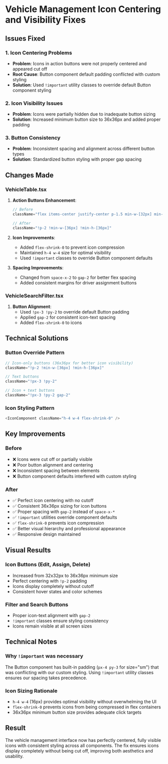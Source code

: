 # Vehicle Management Icon Centering and Visibility Fixes

## Issues Fixed

### 1. Icon Centering Problems
- **Problem**: Icons in action buttons were not properly centered and appeared cut off
- **Root Cause**: Button component default padding conflicted with custom styling
- **Solution**: Used `!important` utility classes to override default Button component styling

### 2. Icon Visibility Issues
- **Problem**: Icons were partially hidden due to inadequate button sizing
- **Solution**: Increased minimum button size to 36x36px and added proper padding

### 3. Button Consistency
- **Problem**: Inconsistent spacing and alignment across different button types
- **Solution**: Standardized button styling with proper gap spacing

## Changes Made

### VehicleTable.tsx
1. **Action Buttons Enhancement**:
   ```typescript
   // Before
   className="flex items-center justify-center p-1.5 min-w-[32px] min-h-[32px]"
   
   // After
   className="!p-2 !min-w-[36px] !min-h-[36px]"
   ```

2. **Icon Improvements**:
   - Added `flex-shrink-0` to prevent icon compression
   - Maintained `h-4 w-4` size for optimal visibility
   - Used `!important` classes to override Button component defaults

3. **Spacing Improvements**:
   - Changed from `space-x-2` to `gap-2` for better flex spacing
   - Added consistent margins for driver assignment buttons

### VehicleSearchFilter.tsx
1. **Button Alignment**:
   - Used `!px-3 !py-2` to override default Button padding
   - Applied `gap-2` for consistent icon-text spacing
   - Added `flex-shrink-0` to icons

## Technical Solutions

### Button Override Pattern
```typescript
// Icon-only buttons (36x36px for better icon visibility)
className="!p-2 !min-w-[36px] !min-h-[36px]"

// Text buttons
className="!px-3 !py-2"

// Icon + text buttons
className="!px-3 !py-2 gap-2"
```

### Icon Styling Pattern
```typescript
<IconComponent className="h-4 w-4 flex-shrink-0" />
```

## Key Improvements

### Before
- ❌ Icons were cut off or partially visible
- ❌ Poor button alignment and centering
- ❌ Inconsistent spacing between elements
- ❌ Button component defaults interfered with custom styling

### After
- ✅ Perfect icon centering with no cutoff
- ✅ Consistent 36x36px sizing for icon buttons
- ✅ Proper spacing with `gap-2` instead of `space-x-*`
- ✅ `!important` utilities override component defaults
- ✅ `flex-shrink-0` prevents icon compression
- ✅ Better visual hierarchy and professional appearance
- ✅ Responsive design maintained

## Visual Results

### Icon Buttons (Edit, Assign, Delete)
- Increased from 32x32px to 36x36px minimum size
- Perfect centering with `!p-2` padding
- Icons display completely without cutoff
- Consistent hover states and color schemes

### Filter and Search Buttons
- Proper icon-text alignment with `gap-2`
- `!important` classes ensure styling consistency
- Icons remain visible at all screen sizes

## Technical Notes

### Why `!important` was necessary
The Button component has built-in padding (`px-4 py-3` for size="sm") that was conflicting with our custom styling. Using `!important` utility classes ensures our spacing takes precedence.

### Icon Sizing Rationale
- `h-4 w-4` (16px) provides optimal visibility without overwhelming the UI
- `flex-shrink-0` prevents icons from being compressed in flex containers
- 36x36px minimum button size provides adequate click targets

## Result
The vehicle management interface now has perfectly centered, fully visible icons with consistent styling across all components. The fix ensures icons display completely without being cut off, improving both aesthetics and usability.